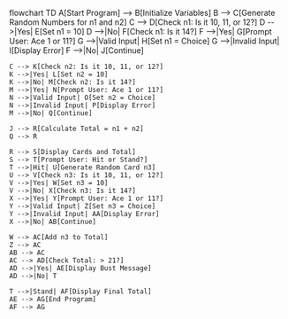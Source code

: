 flowchart TD
    A[Start Program] --> B[Initialize Variables]
    B --> C[Generate Random Numbers for n1 and n2]
    C --> D[Check n1: Is it 10, 11, or 12?]
    D -->|Yes| E[Set n1 = 10]
    D -->|No| F[Check n1: Is it 14?]
    F -->|Yes| G[Prompt User: Ace 1 or 11?]
    G -->|Valid Input| H[Set n1 = Choice]
    G -->|Invalid Input| I[Display Error]
    F -->|No| J[Continue]
    
    C --> K[Check n2: Is it 10, 11, or 12?]
    K -->|Yes| L[Set n2 = 10]
    K -->|No| M[Check n2: Is it 14?]
    M -->|Yes| N[Prompt User: Ace 1 or 11?]
    N -->|Valid Input| O[Set n2 = Choice]
    N -->|Invalid Input| P[Display Error]
    M -->|No| Q[Continue]

    J --> R[Calculate Total = n1 + n2]
    Q --> R

    R --> S[Display Cards and Total]
    S --> T[Prompt User: Hit or Stand?]
    T -->|Hit| U[Generate Random Card n3]
    U --> V[Check n3: Is it 10, 11, or 12?]
    V -->|Yes| W[Set n3 = 10]
    V -->|No| X[Check n3: Is it 14?]
    X -->|Yes| Y[Prompt User: Ace 1 or 11?]
    Y -->|Valid Input| Z[Set n3 = Choice]
    Y -->|Invalid Input| AA[Display Error]
    X -->|No| AB[Continue]

    W --> AC[Add n3 to Total]
    Z --> AC
    AB --> AC
    AC --> AD[Check Total: > 21?]
    AD -->|Yes| AE[Display Bust Message]
    AD -->|No| T

    T -->|Stand| AF[Display Final Total]
    AE --> AG[End Program]
    AF --> AG
